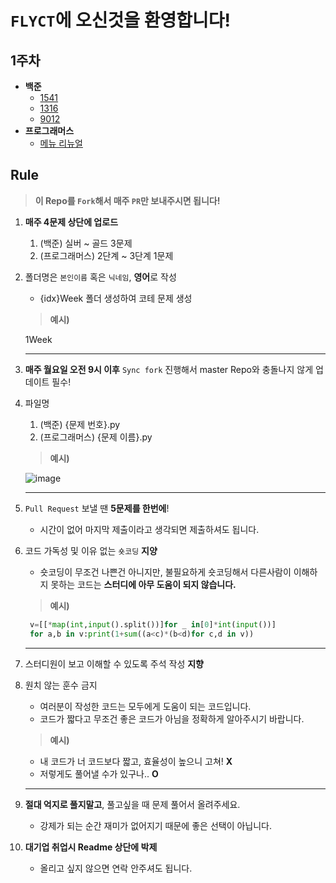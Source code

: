 # `FLYCT`에 오신것을 환영합니다!

## 1주차
- **백준**
  - [1541](https://www.acmicpc.net/problem/1541)
  - [1316](https://www.acmicpc.net/problem/1316)
  - [9012](https://www.acmicpc.net/problem/9012)
- **프로그래머스**
  - [메뉴 리뉴얼](https://school.programmers.co.kr/learn/courses/30/lessons/72411)
## Rule
> **이 Repo를 `Fork`해서 매주 `PR`만 보내주시면 됩니다!**

1. **매주 4문제 상단에 업로드**
   1. (백준) 실버 ~ 골드 3문제
   2. (프로그래머스) 2단계 ~ 3단계 1문제
2. 폴더명은 `본인이름` 혹은 `닉네임`, **영어**로 작성
   - {idx}Week 폴더 생성하여 코테 문제 생성
   > **예시)**
   
    1Week
    
   ---
3. **매주 월요일 오전 9시 이후** `Sync fork` 진행해서 master Repo와 충돌나지 않게 업데이트 필수!
4. 파일명
   1. (백준) {문제 번호}.py
   2. (프로그래머스) {문제 이름}.py
   > **예시)**
   
    ![image](https://user-images.githubusercontent.com/83276163/181392564-76c7a1c3-1253-4ff3-aa3c-b1400ea830a6.png)

   ---
5. `Pull Request` 보낼 땐 **5문제를 한번에**!
   - 시간이 없어 마지막 제출이라고 생각되면 제출하셔도 됩니다.
6. 코드 가독성 및 이유 없는 `숏코딩` **지양**
   - 숏코딩이 무조건 나쁜건 아니지만, 불필요하게 숏코딩해서 다른사람이 이해하지 못하는 코드는 **스터디에 아무 도움이 되지 않습니다.**
   > **예시)**
   ``` python
    v=[[*map(int,input().split())]for _ in[0]*int(input())]
    for a,b in v:print(1+sum((a<c)*(b<d)for c,d in v))
   ```
   ---
7. 스터디원이 보고 이해할 수 있도록 주석 작성 **지향**
8. 원치 않는 훈수 금지
   - 여러분이 작성한 코드는 모두에게 도움이 되는 코드입니다.
   - 코드가 짧다고 무조건 좋은 코드가 아님을 정확하게 알아주시기 바랍니다.
   > **예시)**
      - 내 코드가 너 코드보다 짧고, 효율성이 높으니 고쳐! **X**
      - 저렇게도 풀어낼 수가 있구나..  **O**
      ---

9.  __절대 억지로 풀지말고__, 풀고싶을 때 문제 풀어서 올려주세요.
       - 강제가 되는 순간 재미가 없어지기 때문에 좋은 선택이 아닙니다.
10.  **대기업 취업시 Readme 상단에 박제**
     - 올리고 싶지 않으면 연락 안주셔도 됩니다.

